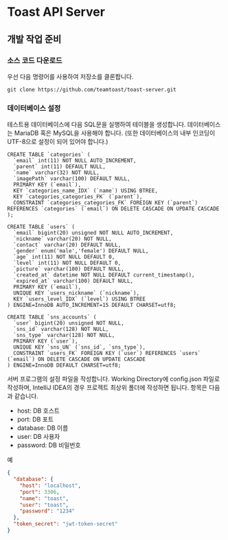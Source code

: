 # Toast API Server
## 개발 작업 준비
### 소스 코드 다운로드
우선 다음 명령어를 사용하여 저장소를 클론합니다.
```
git clone https://github.com/teamtoast/toast-server.git
```

### 데이터베이스 설정
테스트용 데이터베이스에 다음 SQL문을 실행하여 테이블을 생성합니다. 데이터베이스는 MariaDB 혹은 MySQL을 사용해야 합니다.
(또한 데이터베이스의 내부 인코딩이 UTF-8으로 설정이 되어 있어야 합니다.)
```mysql
CREATE TABLE `categories` (
  `email` int(11) NOT NULL AUTO_INCREMENT,
  `parent` int(11) DEFAULT NULL,
  `name` varchar(32) NOT NULL,
  `imagePath` varchar(100) DEFAULT NULL,
  PRIMARY KEY (`email`),
  KEY `categories_name_IDX` (`name`) USING BTREE,
  KEY `categories_categories_FK` (`parent`),
  CONSTRAINT `categories_categories_FK` FOREIGN KEY (`parent`) REFERENCES `categories` (`email`) ON DELETE CASCADE ON UPDATE CASCADE
);

CREATE TABLE `users` (
  `email` bigint(20) unsigned NOT NULL AUTO_INCREMENT,
  `nickname` varchar(20) NOT NULL,
  `contact` varchar(20) DEFAULT NULL,
  `gender` enum('male','female') DEFAULT NULL,
  `age` int(11) NOT NULL DEFAULT 0,
  `level` int(11) NOT NULL DEFAULT 0,
  `picture` varchar(100) DEFAULT NULL,
  `created_at` datetime NOT NULL DEFAULT current_timestamp(),
  `expired_at` varchar(100) DEFAULT NULL,
  PRIMARY KEY (`email`),
  UNIQUE KEY `users_nickname` (`nickname`),
  KEY `users_level_IDX` (`level`) USING BTREE
) ENGINE=InnoDB AUTO_INCREMENT=15 DEFAULT CHARSET=utf8;

CREATE TABLE `sns_accounts` (
  `user` bigint(20) unsigned NOT NULL,
  `sns_id` varchar(128) NOT NULL,
  `sns_type` varchar(128) NOT NULL,
  PRIMARY KEY (`user`),
  UNIQUE KEY `sns_UN` (`sns_id`, `sns_type`),
  CONSTRAINT `users_FK` FOREIGN KEY (`user`) REFERENCES `users` (`email`) ON DELETE CASCADE ON UPDATE CASCADE
) ENGINE=InnoDB DEFAULT CHARSET=utf8;

```

서버 프로그램의 설정 파일을 작성합니다. Working Directory에 config.json 파일로 작성하며, IntelliJ IDEA의 경우 프로젝트 최상위 폴더에 작성하면 됩니다.
항목은 다음과 같습니다.

* host: DB 호스트
* port: DB 포트
* database: DB 이름
* user: DB 사용자
* password: DB 비밀번호

예
```json
{
  "database": {
    "host": "localhost",
    "port": 3306,
    "name": "toast",
    "user": "toast",
    "password": "1234"
  },
  "token_secret": "jwt-token-secret"
}